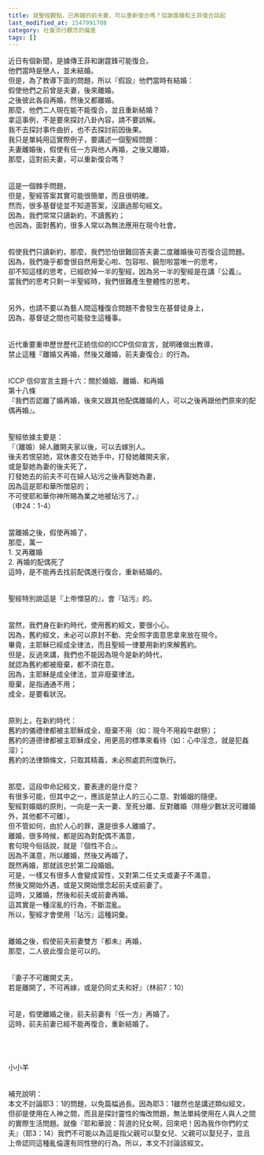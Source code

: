 ```yaml
---
title: 就聖經觀點，已再婚的前夫妻，可以重新復合嗎？從謝霆鋒和王菲復合談起
last_modified_at: 1547991708
category: 社會流行觀念的偏差
tags: []
---
```


<p>近日有個新聞，是據傳王菲和謝霆鋒可能復合。<br/>他們當時是戀人，並未結婚。<br/>但是，為了教導下面的問題，所以『假設』他們當時有結婚：<br/>假使他們之前曾是夫妻，後來離婚。<br/>之後彼此各自再婚，然後又都離婚。<br/>那麼，他們二人現在能不能復合，並且重新結婚？<br/><!--more-->拿這事例，不是要來探討八卦內容，請不要誤解。<br/>我不去探討事件曲折，也不去探討前因後果。<br/>我只是單純用這實際例子，要講述一個聖經問題：<br/>夫妻離婚後，假使有任一方與他人再婚，之後又離婚，<br/>那麼，這對前夫妻，可以重新復合嗎？<br/><br/><br/>這是一個棘手問題，<br/>但是，聖經答案其實可能很簡單，而且很明確。<br/>然而，很多基督徒並不知道答案，沒讀過那句經文。<br/>因為，我們常常只讀新約，不讀舊約；<br/>也因為，面對舊約，很多人常以為無法應用在現今社會。<br/><br/><br/>假使我們只讀新約，那麼，我們恐怕很難回答夫妻二度離婚後可否復合這問題。<br/>因為，我們幾乎都會很自然用愛心啦、包容啦、饒恕啦當唯一的思考，<br/>卻不知這樣的思考，已經砍掉一半的聖經，因為另一半的聖經是在講『公義』。<br/>當我們的思考只剩一半聖經時，我們很難產生整體性的思考。<br/><br/><br/>另外，也請不要以為藝人間這種復合問題不會發生在基督徒身上，<br/>因為，基督徒之間也可能發生這種事。<br/><br/><br/>近代重要重申歷世歷代正統信仰的ICCP信仰宣言，就明確做出教導，<br/>禁止這種『離婚又再婚，然後又離婚，前夫妻復合』的行為。<br/><br/><br/>ICCP 信仰宣言主題十六：關於婚姻、離婚、和再婚<br/>第十八條<br/>『我們否認離了婚再婚，後來又跟其他配偶離婚的人，可以之後再跟他們原來的配偶再婚』。<br/><br/><br/>聖經依據主要是：<br/>『（離婚）婦人離開夫家以後，可以去嫁別人。<br/>後夫若恨惡她，寫休書交在她手中，打發她離開夫家，<br/>或是娶她為妻的後夫死了，<br/>打發她去的前夫不可在婦人玷污之後再娶她為妻，<br/>因為這是耶和華所憎惡的；<br/>不可使耶和華你神所賜為業之地被玷污了。』<br/>（申24：1-4）<br/><br/><br/>當離婚之後，假使再婚了，<br/>那麼，萬一<br/>1.	又再離婚<br/>2.	再婚的配偶死了<br/>這時，是不能再去找前配偶進行復合，重新結婚的。<br/><br/><br/>聖經特別說這是『上帝憎惡的』，會『玷污』的。<br/><br/><br/>當然，我們身在新約時代，使用舊約經文，要很小心。<br/>因為，舊約經文，未必可以原封不動、完全照字面意思拿來放在現今。<br/>畢竟，主耶穌已經成全律法，而且聖經一律要用新約來解舊約。<br/>但是，反過來講，我們也不能因為現今是新約時代，<br/>就認為舊約都被廢棄，都不須在意。<br/>因為，主耶穌是成全律法，並非廢棄律法。<br/>廢棄，是指通通不用；<br/>成全，是要看狀況。<br/><br/><br/>原則上，在新約時代：<br/>舊約的儀禮律都被主耶穌成全，廢棄不用（如：現今不用殺牛獻祭）；<br/>舊約的道德律都被主耶穌成全，用更高的標準來看待（如：心中淫念，就是犯姦淫）；<br/>舊約的法律類條文，只取其精義，未必照處罰刑度執行。<br/><br/><br/>那麼，這段申命記經文，要表達的是什麼？<br/>有很多可能，但其中之一，應該是禁止人的三心二意、對婚姻的隨便。<br/>聖經對婚姻的原則，一向是一夫一妻、至死分離、反對離婚（除極少數狀況可離婚外，其他都不可離）。<br/>但不管如何，由於人心的罪，還是很多人離婚了。<br/>離婚，很多時候，都是因為對配偶不滿意，<br/>套句現今俗話說，就是『個性不合』。<br/>因為不滿意，所以離婚，然後又再婚了。<br/>既然再婚，那就該忠於第二段婚姻。<br/>可是，一樣又有很多人會變成習性，又對第二任丈夫或妻子不滿意，<br/>然後又開始外遇，或是又開始懷念起前夫或前妻了。<br/>這時，又離婚，然後和前夫或前妻再婚。<br/>這其實是一種淫亂的行為，不斷混亂。<br/>所以，聖經才會使用『玷污』這種詞彙。<br/><br/><br/>離婚之後，假使前夫前妻雙方『都未』再婚，<br/>那麼，二人彼此復合是可以的。<br/><br/><br/>『妻子不可離開丈夫，<br/> 若是離開了，不可再嫁，或是仍同丈夫和好』（林前7：10）<br/><br/><br/>可是，假使離婚之後，前夫前妻有『任一方』再婚了，<br/>這時，前夫前妻已經不能再復合，重新結婚了。<br/><br/><br/><br/><br/>小小羊<br/><br/><br/>補充說明：<br/>本文不討論耶3：1的問題，以免篇幅過長。因為耶3：1雖然也是講述類似經文，<br/>但卻是使用在人神之間，而且是探討靈性的悔改問題，無法單純使用在人與人之間的實際生活問題。就像『耶和華說：背道的兒女啊，回來吧！因為我作你們的丈夫』（耶3：14）我們不可能以為這是指父親可以娶女兒、父親可以娶兒子，並且上帝認同這種亂倫還有同性戀的行為。所以，本文不討論該經文。<br/><br/><br/><br/></p>